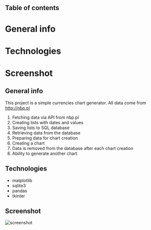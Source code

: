 ## Table of contents

# General info

# Technologies

# Screenshot

## General info

This project is a simple currencies chart generator. All data come from http://nbp.pl

1. Fetching data via API from nbp.pl
2. Creating lists with dates and values
3. Saving lists to SQL database
4. Retrieving data from the database
5. Preparing data for chart creation
6. Creating a chart
7. Data is removed from the database after each chart creation
8. Ability to generate another chart

## Technologies

- matplotlib
- sqlite3
- pandas
- tkinter

## Screenshot

![screenshot](https://github.com/RosinskiPawel/zaRaczke/assets/100613143/c544b6bf-caaa-415d-beac-15896dbd2eda)
